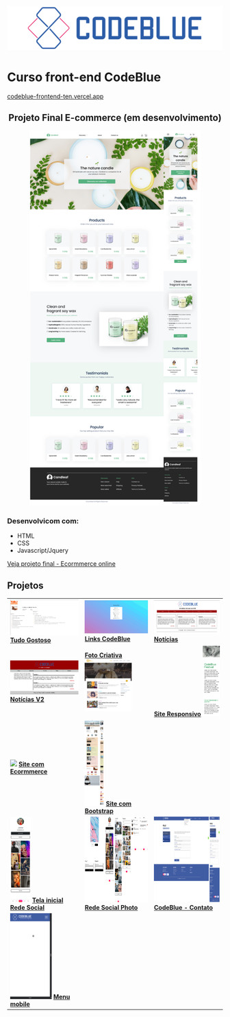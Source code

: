 <h1 align="center">
    <img src="./Imagens/Logos/logo-codeblue.png">
</h1>

# Curso front-end CodeBlue

<p>
    <a href="https://codeblue-frontend-ten.vercel.app/">codeblue-frontend-ten.vercel.app</a>
</p>

<h2 align="center">Projeto Final E-commerce (em desenvolvimento)</h2>

<p align="center">
    <img width="400px" src="./Imagens/projetos/projetofinal-ecommerce.png" alt="projeto final Ecormmerce" />
</p>

### Desenvolvicom com:

- HTML
- CSS
- Javascript/Jquery

[Veja projeto final - Ecormmerce online](https://codeblue-frontend-ten.vercel.app/projetos/projetofinal-ecommerce/index.html)

## Projetos

<table>
    <tr>
        <td>
            <img width="300" src="./Imagens/projetos/tudo-gostoso.png">
            <a href="https://codeblue-frontend-ten.vercel.app/projetos/cardapio/index.html"><strong>Tudo Gostoso</strong></a>
        </td>
        <td>
            <img width="300"src="./Imagens/projetos/links-codeblue.png">
            <a href="https://codeblue-frontend-ten.vercel.app/projetos/links/index.html"><strong>Links CodeBlue</strong></a>
        </td>
        <td>
            <img width="300" src="./Imagens/projetos/noticias.png">
            <a href="https://codeblue-frontend-ten.vercel.app/projetos/noticias/index.html"><strong>Notícias</strong></a>
        </td>
    </tr>
    <tr>
        <td>
            <img width="300" src="./Imagens/projetos/noticiasv2.png">
            <a href="https://codeblue-frontend-ten.vercel.app/projetos/noticias-v2/index.html"><strong>Notícias V2</strong></a>
        </td>
        <td>
            <a href="https://codeblue-frontend-ten.vercel.app/projetos/foto-criativa/index.html"><strong>Foto Criativa</strong></a>
            <img width="110" src="./Imagens/projetos/foto-criativa.png">
        </td>
        <td>
            <a href="https://codeblue-frontend-ten.vercel.app/projetos/exercicio03/index.html"><strong>Site Responsivo</strong></a>
            <img width="40" src="./Imagens/projetos/responsiver.png">
        </td>
    </tr>
    <tr>
        <td>
            <img height="200" src="./Imagens/projetos/site-com-ecommerce.png">
            <a href="https://codeblue-frontend-ten.vercel.app/projetos/site-com-ecommerce/index.html"><strong>Site com Ecormmerce</strong></a>
        </td>
        <td>
            <img height="200" src="./Imagens/projetos/site-com-ecommerce-bootstrap.png">
            <a href="https://codeblue-frontend-ten.vercel.app/projetos/site-com-ecommerce-bootstrap/index.html"><strong>Site com Bootstrap</a>
        </td>
    </tr>
    <tr>
        <td>
            <img height="200" src="./Imagens/projetos/tela-inicial-rede-social.png">
            <a href="https://codeblue-frontend-ten.vercel.app/projetos/tela-inicial-rede-social/index.html"><strong>Tela inicial Rede Social</strong></a>
        </td>
        <td>
            <img height="200" src="./Imagens/projetos/rede-social-photo.png">
            <a href="https://codeblue-frontend-ten.vercel.app/projetos/rede-social-photo/index.html"><strong>Rede Social Photo</strong></a>
        </td>
        <td>
            <img height="200" src="./Imagens/projetos/codeblue-contanto.png">
            <a href="https://codeblue-frontend-ten.vercel.app/projetos/codeblue-contato/index.html"><strong>CodeBlue - Contato</strong></a>
        </td>
    </tr>
    <tr>
        <td>
            <img height="200" src="./Imagens/projetos/menu-mobile.gif">
            <a href="https://codeblue-frontend-ten.vercel.app/projetos/menu-mobile/index.html"><strong>Menu mobile</strong></a>
        </td>
    </tr>
</table>

